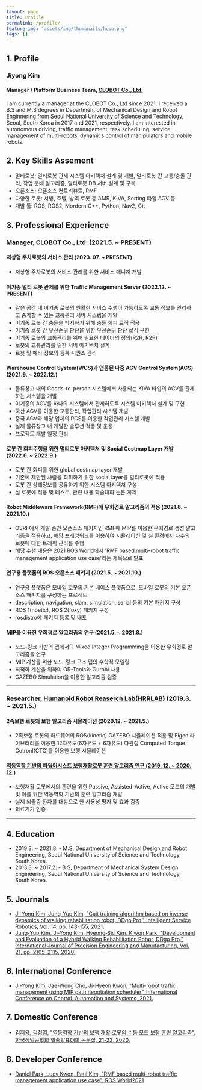 ```yaml
---
layout: page
title: Profile
permalink: /profile/
feature-img: "assets/img/thumbnails/hubo.png"
tags: []
---
```


## 1. Profile

### Jiyong Kim

#### Manager / Platform Business Team, [CLOBOT Co., Ltd.](https://www.clobot.co.kr)

I am currently a manager at the CLOBOT Co., Ltd since 2021. I received a B.S and M.S degrees in Department of Mechanical Design and Robot Enginnering from Seoul National University of Science and Technology, Seoul, South Korea in 2017 and 2021, respectively. I am interested in autonomous driving, traffic management, task scheduling, service management of multi-robots, dynamics control of manipulators and mobile robots.

## 2. Key Skills Assement

- 멀티로봇: 멀티로봇 관제 시스템 아키텍처 설계 및 개발, 멀티로봇 간 교통/충돌 관리, 작업 분배 알고리즘, 멀티로봇 DB 서버 설계 및 구축
- 오픈소스: 오픈소스 컨트리뷰트, RMF
- 다양한 로봇: 서빙, 호텔, 방역 로봇 등 AMR, KIVA, Sorting 타입 AGV 등
- 개발 툴: ROS, ROS2, Mordern C++, Python, Nav2, Git

## 3. Professional Experience

### Manager, [CLOBOT Co., Ltd.](https://www.clobot.co.kr) (2021.5. ~ PRESENT)

#### 저상형 주차로봇의 서비스 관리 (2023. 07. ~ PRESENT)

- 저상형 주차로봇의 서비스 관리를 위한 서비스 매니저 개발

#### 이기종 멀티 로봇 관제를 위한 Traffic Management Server (2022.12. ~ PRESENT)

- 같은 공간 내 이기종 로봇의 원활한 서비스 수행이 가능하도록 교통 정보를 관리하고 중계할 수 있는 교통관리 서버 시스템을 개발
- 이기종 로봇 간 충돌을 방지하기 위해 충돌 회피 로직 적용
- 이기종 로봇 간 우선순위 판단을 위한 우선순위 판단 로직 구현
- 이기종 로봇의 교통관리를 위해 필요한 데이터의 정의(R2R, R2P)
- 로봇의 교통관리를 위한 서버 아키텍처 설계
- 로봇 및 메타 정보의 등록 시퀀스 관리

#### Warehouse Control System(WCS)과 연동된 다중 AGV Control System(ACS) (2021.9. ~ 2022.12.)

- 물류창고 내의 Goods-to-person 시스템에서 사용되는 KIVA 타입의 AGV를 관제하는 시스템을 개발
- 이기종의 AGV를 하나의 시스템에서 관제하도록 시스템 아키텍처 설계 및 구현
- 국산 AGV를 이용한 교통관리, 작업관리 시스템 개발
- 중국 AGV와 해당 업체의 RCS를 이용한 작업관리 시스템 개발
- 실제 물류창고 내 개발한 솔루션 적용 및 운용
- 프로젝트 개발 일정 관리

#### 로봇 간 회피주행을 위한 멀티로봇 아키텍처 및 Social Costmap Layer 개발 (2022.6. ~ 2022.9.)

- 로봇 간 회피를 위한 global costmap layer 개발
- 기존에 제안된 사람을 회피하기 위한 social layer를 멀티로봇에 적용
- 로봇 간 상태정보를 공유하기 위한 시스템 아키텍처 구성
- 실 로봇에 적용 및 테스트, 관련 내용 학술대회 논문 게제

#### Robot Middleware Framework(RMF)에 우회경로 알고리즘의 적용 (2021.8. ~ 2021.10.)

- OSRF에서 개발 중인 오픈소스 패키지인 RMF에 MIP를 이용한 우회경로 생성 알고리즘을 적용하고, 해당 프레임워크를 이용하여 시뮬레이션 및 실 환경에서 다수의 로봇에 대한 트레픽 관리를 수행
- 해당 수행 내용은 2021 ROS World에서 'RMF based multi-robot traffic management application use case'라는 제목으로 발표

#### 연구용 플랫폼의 ROS 오픈소스 패키지 (2021.5. ~ 2021.10.)

- 연구용 플랫폼은 모바일 로봇의 기본 베이스 플랫폼으로, 모바일 로봇의 기본 오픈소스 패키지를 구성하는 프로젝트
- description, navigation, slam, simulation, serial 등의 기본 패키지 구성
- ROS 1(noetic), ROS 2(foxy) 패키지 구성
- rosdistro에 패키지 등록 및 배포

#### MIP를 이용한 우회경로 알고리즘의 연구 (2021.5. ~ 2021.8.)

- 노드-링크 기반의 맵에서의 Mixed Integer Programming을 이용한 우회경로 알고리즘을 연구
- MIP 계산을 위한 노드-링크 구조 맵의 수학적 모델링
- 최적화 계산을 위하여 OR-Tools와 Gurobi 사용
- GAZEBO Simulation을 이용한 알고리즘 검증

---

### Researcher, [Humanoid Robot Reaserch Lab(HRRLAB)](http://www.hrrlab.com/) (2019.3. ~ 2021.5.)

#### 2족보행 로봇의 보행 알고리즘 시뮬레이션 (2020.12. ~ 2021.5.)

- 2족보행 로봇의 하드웨어의 ROS(kinetic) GAZEBO 시뮬레이션 적용 및 Eigen 라이브러리를 이용한 12자유도(6자유도 + 6자유도) 다관절 Computed Torque Cotronl(CTC)를 이용한 보행 시뮬레이션

#### [역동역학 기반의 파워어시스트 보행재활로봇 훈련 알고리즘 연구 (2019. 12. ~ 2020. 12.)](/portfolio/2023-07-05-gait-rehabilitation-robot.html)

- 보행재활 로봇에서의 훈련을 위한 Passive, Assisted-Active, Active 모드의 개발 및 이를 위한 역동역학 기반의 훈련 알고리즘 개발
- 실제 뇌졸중 환자를 대상으로 한 사용성 평가 및 효과 검증
- 의료기기 인증

---

## 4. Education

- 2019.3. ~ 2021.8. - M.S, Department of Mechanical Design and Robot Engineering, Seoul National University of Science and Technology, South Korea.
- 2013.3. ~ 2017.2. - B.S, Department of Mechanical System Design Engineering, Seoul National University of Science and Technology, South Korea.

## 5. Journals

- [Ji-Yong Kim, Jung-Yup Kim, "Gait training algorithm based on inverse dynamics of walking rehabilitation robot, DDgo Pro," Intelligent Service Robotics, Vol. 14, pp. 143-155, 2021.](https://doi.org/10.1007/s11370-021-00357-8)
- [Jung‑Yup Kim, Ji‑Yong Kim, Hyeong‑Sic Kim, Kiwon Park, "Development and Evaluation of a Hybrid Walking Rehabilitation Robot, DDgo Pro," International Journal of Precision Engineering and Manufacturing, Vol. 21, pp. 2105–2115, 2020.](https://doi.org/10.1007/s12541-020-00404-x)

## 6. International Conference

- [Ji-Yong Kim, Jae-Wong Cho, Ji-Hyeon Kwon, "Multi-robot traffic management using MIP path negotiation scheduler," International Conference on Control, Automation and Systems, 2021.](https://ieeexplore.ieee.org/document/9649860)

## 7. Domestic Conference

- [김지용, 김정엽, "역동역학 기반의 보행 재활 로봇의 수동 모드 보행 훈련 알고리즘", 한국정밀공학회 학술발표대회 논문집, 21-22, 2020.](https://www.dbpia.co.kr/journal/articleDetail?nodeId=NODE10489383)

## 8. Developer Conference

- [Daniel Park, Lucy Kwon, Paul Kim, "RMF based multi-robot traffic management application use case", ROS World2021](https://vimeo.com/649654300/698c1da5a6)
